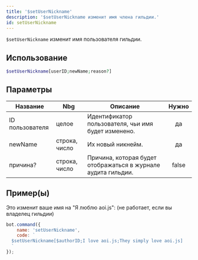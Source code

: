 ```yaml
---
title: '$setUserNickname'
description: '$setUserNickname изменит имя члена гильдии.'
id: setUserNickname
---
```


`$setUserNickname` изменит имя пользователя гильдии.

## Использование

```php
$setUserNickname[userID;newName;reason?]
```

## Параметры

| Название        | Nbg           | Описание                                                      | Нужно |
| --------------- | ------------- | ------------------------------------------------------------- |:-----:|
| ID пользователя | целое         | Идентификатор пользователя, чьи имя будет изменено.           |  да   |
| newName         | строка, число | Их новый никнейм.                                             |  да   |
| причина?        | строка, число | Причина, которая будет отображаться в журнале аудита гильдии. | false |

## Пример(ы)

Это изменит ваше имя на "Я люблю aoi.js": (не работает, если вы владелец гильдии)

```javascript
bot.command({
    name: 'setUserNickname',
    code: `
  $setUserNickname[$authorID;I love aoi.js;They simply love aoi.js]
  `
});
```
